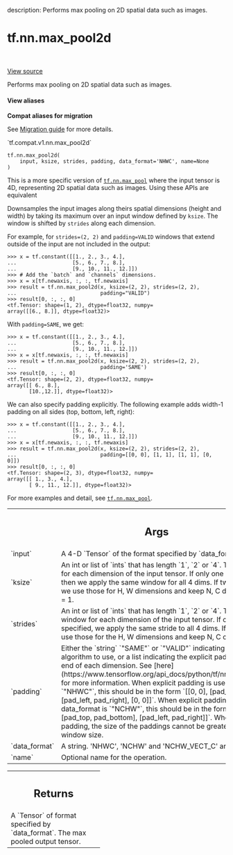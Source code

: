 description: Performs max pooling on 2D spatial data such as images.

<div itemscope itemtype="http://developers.google.com/ReferenceObject">
<meta itemprop="name" content="tf.nn.max_pool2d" />
<meta itemprop="path" content="Stable" />
</div>

# tf.nn.max_pool2d

<!-- Insert buttons and diff -->

<table class="tfo-notebook-buttons tfo-api nocontent" align="left">

</table>

<a target="_blank" class="external" href="/code/stable/tensorflow/python/ops/nn_ops.py">View source</a>



Performs max pooling on 2D spatial data such as images.

<section class="expandable">
  <h4 class="showalways">View aliases</h4>
  <p>
<b>Compat aliases for migration</b>
<p>See
<a href="https://www.tensorflow.org/guide/migrate">Migration guide</a> for
more details.</p>
<p>`tf.compat.v1.nn.max_pool2d`</p>
</p>
</section>

<pre class="devsite-click-to-copy prettyprint lang-py tfo-signature-link">
<code>tf.nn.max_pool2d(
    input, ksize, strides, padding, data_format=&#x27;NHWC&#x27;, name=None
)
</code></pre>



<!-- Placeholder for "Used in" -->

This is a more specific version of <a href="../../tf/nn/max_pool.md"><code>tf.nn.max_pool</code></a> where the input tensor
is 4D, representing 2D spatial data such as images. Using these APIs are
equivalent

Downsamples the input images along theirs spatial dimensions (height and
width) by taking its maximum over an input window defined by `ksize`.
The window is shifted by `strides` along each dimension.

For example, for `strides=(2, 2)` and `padding=VALID` windows that extend
outside of the input are not included in the output:

```
>>> x = tf.constant([[1., 2., 3., 4.],
...                  [5., 6., 7., 8.],
...                  [9., 10., 11., 12.]])
>>> # Add the `batch` and `channels` dimensions.
>>> x = x[tf.newaxis, :, :, tf.newaxis]
>>> result = tf.nn.max_pool2d(x, ksize=(2, 2), strides=(2, 2),
...                           padding="VALID")
>>> result[0, :, :, 0]
<tf.Tensor: shape=(1, 2), dtype=float32, numpy=
array([[6., 8.]], dtype=float32)>
```

With `padding=SAME`, we get:

```
>>> x = tf.constant([[1., 2., 3., 4.],
...                  [5., 6., 7., 8.],
...                  [9., 10., 11., 12.]])
>>> x = x[tf.newaxis, :, :, tf.newaxis]
>>> result = tf.nn.max_pool2d(x, ksize=(2, 2), strides=(2, 2),
...                           padding='SAME')
>>> result[0, :, :, 0]
<tf.Tensor: shape=(2, 2), dtype=float32, numpy=
array([[ 6., 8.],
       [10.,12.]], dtype=float32)>
```

We can also specify padding explicitly. The following example adds width-1
padding on all sides (top, bottom, left, right):

```
>>> x = tf.constant([[1., 2., 3., 4.],
...                  [5., 6., 7., 8.],
...                  [9., 10., 11., 12.]])
>>> x = x[tf.newaxis, :, :, tf.newaxis]
>>> result = tf.nn.max_pool2d(x, ksize=(2, 2), strides=(2, 2),
...                           padding=[[0, 0], [1, 1], [1, 1], [0, 0]])
>>> result[0, :, :, 0]
<tf.Tensor: shape=(2, 3), dtype=float32, numpy=
array([[ 1., 3., 4.],
       [ 9., 11., 12.]], dtype=float32)>
```

For more examples and detail, see <a href="../../tf/nn/max_pool.md"><code>tf.nn.max_pool</code></a>.

<!-- Tabular view -->
 <table class="responsive fixed orange">
<colgroup><col width="214px"><col></colgroup>
<tr><th colspan="2"><h2 class="add-link">Args</h2></th></tr>

<tr>
<td>
`input`
</td>
<td>
A 4-D `Tensor` of the format specified by `data_format`.
</td>
</tr><tr>
<td>
`ksize`
</td>
<td>
An int or list of `ints` that has length `1`, `2` or `4`. The size of
the window for each dimension of the input tensor. If only one integer is
specified, then we apply the same window for all 4 dims. If two are
provided then we use those for H, W dimensions and keep N, C dimension
window size = 1.
</td>
</tr><tr>
<td>
`strides`
</td>
<td>
An int or list of `ints` that has length `1`, `2` or `4`. The
stride of the sliding window for each dimension of the input tensor. If
only one integer is specified, we apply the same stride to all 4 dims. If
two are provided we use those for the H, W dimensions and keep N, C of
stride = 1.
</td>
</tr><tr>
<td>
`padding`
</td>
<td>
Either the `string` `"SAME"` or `"VALID"` indicating the type of
padding algorithm to use, or a list indicating the explicit paddings at
the start and end of each dimension. See
[here](https://www.tensorflow.org/api_docs/python/tf/nn#notes_on_padding_2)
  for more information. When explicit padding is used and data_format is
  `"NHWC"`, this should be in the form `[[0, 0], [pad_top, pad_bottom],
  [pad_left, pad_right], [0, 0]]`. When explicit padding used and
  data_format is `"NCHW"`, this should be in the form `[[0, 0], [0, 0],
  [pad_top, pad_bottom], [pad_left, pad_right]]`. When using explicit
  padding, the size of the paddings cannot be greater than the sliding
  window size.
</td>
</tr><tr>
<td>
`data_format`
</td>
<td>
A string. 'NHWC', 'NCHW' and 'NCHW_VECT_C' are supported.
</td>
</tr><tr>
<td>
`name`
</td>
<td>
Optional name for the operation.
</td>
</tr>
</table>



<!-- Tabular view -->
 <table class="responsive fixed orange">
<colgroup><col width="214px"><col></colgroup>
<tr><th colspan="2"><h2 class="add-link">Returns</h2></th></tr>
<tr class="alt">
<td colspan="2">
A `Tensor` of format specified by `data_format`.
The max pooled output tensor.
</td>
</tr>

</table>

